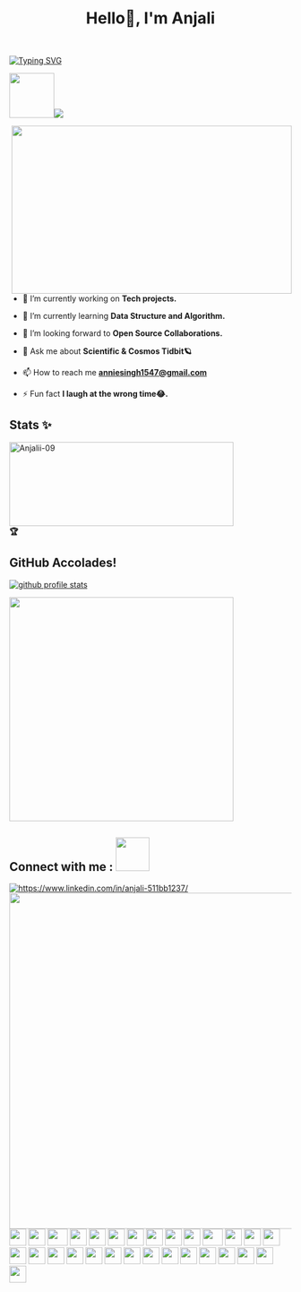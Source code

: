 <h1 align="center">Hello🌻, I'm Anjali</h1><br>
<p align="center">
<p align="center">
 <!-- Typing SVG              -->

[![Typing SVG](https://readme-typing-svg.herokuapp.com?font=Poppins&weight=600&duration=4001&align=center&pause=1100&color=CD5C5C&center=true&width=1035&lines=Web+Developer;Graphics+Designer;Social+Catalyst;AI/ML+Enthusiast)](https://git.io/typing-svg)


<img src="https://media1.giphy.com/media/VgCDAzcKvsR6OM0uWg/giphy.gif?cid=6c09b952qh6wj2ati2e676ygexwtmsssun8d6n181fano8z5&ep=v1_stickers_related&rid=giphy.gif&ct=s" width="80"><img src="https://profile-counter.glitch.me/Anjalii-09/count.svg"/>

  <img src="https://cdn.dribbble.com/users/1284117/screenshots/6206546/3_dribble.gif" align="right" width="500" height="300"/>


 - 🔭 I’m currently working  on **Tech projects.**

- 🌱 I’m currently learning **Data Structure and Algorithm.**

- 👯 I’m looking forward to **Open Source Collaborations.**

- 💬 Ask me about **Scientific & Cosmos Tidbit🪐** 

- 📫 How to reach me **anniesingh1547@gmail.com**

- ⚡ Fun fact **I laugh at the wrong time😂.** 
<h2>Stats ✨ </h2>
<img src="https://github-readme-stats.vercel.app/api?username=Anjalii-09&show_icons=true&count_private=true" alt="Anjalii-09" width=400px height=150px/>

<br>



<summary><b>🏆 <h2>  GitHub Accolades!</h2></b></summary>
<p align="left" style='padding: -35px;' >
    <a href="https://github.com/ryo-ma/github-profile-trophy">
        <img src="https://github-profile-trophy.vercel.app/?username=Anjalii-09&theme=gruvbox&column=6&margin-w=2&margin-h=2&no-bg=true&no-frame=true" alt="github profile stats" />
    </a>
</p>

<img src="http://github-readme-streak-stats.herokuapp.com?user=Anjalii-09&theme=highcontrast&hide_border=true&date_format=M%20j%5B%2C%20Y%5D" width=400px/>


<h2> Connect with me : <img src='https://media.giphy.com/media/LnQjpWaON8nhr21vNW/giphy.gif' width="60"> </h2>
<a href="https://www.linkedin.com/in/anjali-511bb1237/" target="blank"><img align="center" src="https://img.icons8.com/cute-clipart/64/000000/linkedin.png" alt="https://www.linkedin.com/in/anjali-511bb1237/"/></a>
<img src="https://github-profile-summary-cards.vercel.app/api/cards/profile-details?username=aurora-mystique&theme=github_dark" width=600px/> <br/>

<div>
    <img src="https://cultofthepartyparrot.com/parrots/hd/githubparrot.gif" width="30" height="30"/>
    <img src="https://cultofthepartyparrot.com/flags/hd/indiaparrot.gif" width="30" height="30"/>
    <img src="https://cultofthepartyparrot.com/parrots/asyncparrot.gif" width="36" height="30"/>
    <img src="https://cultofthepartyparrot.com/parrots/hd/levitationparrot.gif" width="30" height="30"/>
    <img src="https://cultofthepartyparrot.com/parrots/hd/60fpsparrot.gif" width="30" height="30"/>
    <img src="https://cultofthepartyparrot.com/parrots/hd/jumpingparrot.gif" width="30" height="30"/>
    <img src="https://cultofthepartyparrot.com/parrots/hd/opensourceparrot.gif" width="30" height="30"/>
    <img src="https://cultofthepartyparrot.com/parrots/hd/dealwithitnowparrot.gif" width="30" height="30"/>
    <img src="https://cultofthepartyparrot.com/parrots/hd/hypnoparrotlight.gif" width="30" height="30"/>
    <img src="https://cultofthepartyparrot.com/parrots/databaseparrot.gif" width="30" height="30"/>
    <img src="https://cultofthepartyparrot.com/parrots/fixparrot.gif" width="36" height="30"/>
    <img src="https://cultofthepartyparrot.com/parrots/hd/laptop_parrot.gif" width="30" height="30"/>
    <img src="https://cultofthepartyparrot.com/parrots/hd/spinningparrot.gif" width="30" height="30"/>
    <img src="https://cultofthepartyparrot.com/parrots/hd/levitationparrot.gif" width="30" height="30"/>
    <img src="https://cultofthepartyparrot.com/parrots/hd/meldparrot.gif" width="30" height="30"/>
    <img src="https://cultofthepartyparrot.com/parrots/slomoparrot.gif" width="30" height="30"/>
    <img src="https://cultofthepartyparrot.com/parrots/hd/moonwalkingparrot.gif" width="30" height="30"/>
    <img src="https://cultofthepartyparrot.com/parrots/hd/stableparrot.gif" width="30" height="30"/>
    <img src="https://cultofthepartyparrot.com/parrots/hd/scienceparrot.gif" width="30" height="30"/>
    <img src="https://cultofthepartyparrot.com/parrots/hd/pirateparrot.gif" width="30" height="30"/>
    <img src="https://cultofthepartyparrot.com/parrots/hd/footballparrot.gif" width="30" height="30"/>
    <img src="https://cultofthepartyparrot.com/parrots/hd/illuminatiparrot.gif" width="30" height="30"/>
    <img src="https://cultofthepartyparrot.com/parrots/hd/hypnoparrotdark.gif" width="30" height="30"/>
    <img src="https://cultofthepartyparrot.com/parrots/hd/mustacheparrot.gif" width="30" height="30"/>
    <img src="https://cultofthepartyparrot.com/parrots/hd/pirateparrot.gif" width="30" height="30"/>
    <img src="https://cultofthepartyparrot.com/parrots/hd/footballparrot.gif" width="30" height="30"/>
    <img src="https://cultofthepartyparrot.com/parrots/hd/illuminatiparrot.gif" width="30" height="30"/>
    <img src="https://cultofthepartyparrot.com/parrots/hd/hypnoparrotdark.gif" width="30" height="30"/>
    <img src="https://cultofthepartyparrot.com/parrots/hd/mustacheparrot.gif" width="30" height="30"/>
</div>
